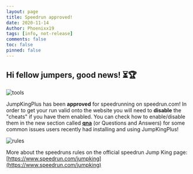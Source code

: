 ```yaml
---
layout: page
title: Speedrun approved!
date: 2020-11-14
Author: Phoenixx19
tags: [info, not-release]
comments: false
toc: false
pinned: false
---
```


## Hi fellow jumpers, good news! ⏳🏆

![tools](https://raw.githubusercontent.com/Phoenixx19/JumpKingPlus/master/docs/images/tools.png)

JumpKingPlus has been **approved** for speedrunning on speedrun.com! In order to get your run valid onto the website you will need to **disable** the "cheats" if you have them enabled. <!-- more --> You can check how to enable/disable them in the new section called [**qna**](https://phoenixx19.github.io/JumpKingPlus/qna) (or Questions and Answers) for some common issues users recently had installing and using JumpKingPlus!

![rules](https://raw.githubusercontent.com/Phoenixx19/JumpKingPlus/master/docs/images/rules.png)

More about the speedruns rules on the official speedrun Jump King page: [https://www.speedrun.com/jumpking](https://www.speedrun.com/jumpking)